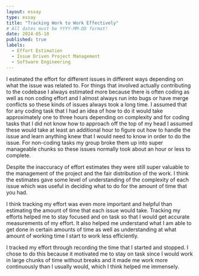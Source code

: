 ```yaml
---
layout: essay
type: essay
title: "Tracking Work to Work Effectively"
# All dates must be YYYY-MM-DD format!
date: 2024-05-10
published: true
labels:
  - Effort Estimation
  - Issue Driven Project Management
  - Software Engineering
---
```


I estimated the effort for different issues in different ways depending on what the issue was related to. For things that involved actually contributing to the codebase I always estimated more because there is often coding as well as non coding effort and I almost always run into bugs or have merge conflicts so these kinds of issues always took a long time. I assumed that for any coding task that I had an idea of how to do it would take approximately one to three hours depending on complexity and for coding tasks that I did not know how to approach off the top of my head I assumed these would take at least an additional hour to figure out how to handle the issue and learn anything knew that I would need to know in order to do the issue. For non-coding tasks my group broke them up into super manageable chunks so these issues normally took about an hour or less to complete.

Despite the inaccuracy of effort estimates they were still super valuable to the management of the project and the fair distribution of the work. I think the estimates gave some level of understanding of the complexity of each issue which was useful in deciding what to do for the amount of time that you had.

I think tracking my effort was even more important and helpful than estimating the amount of time that each issue would take. Tracking my efforts helped me to stay focused and on task so that I would get accurate measurements of my effort. It also helped me understand what I am able to get done in certain amounts of time as well as understanding at what amount of working time I start to work less efficiently.

I tracked my effort through recording the time that I started and stopped. I chose to do this because it motivated me to stay on task since I would work in large chunks of time without breaks and it made me work more continuously than I usually would, which I think helped me immensely.
